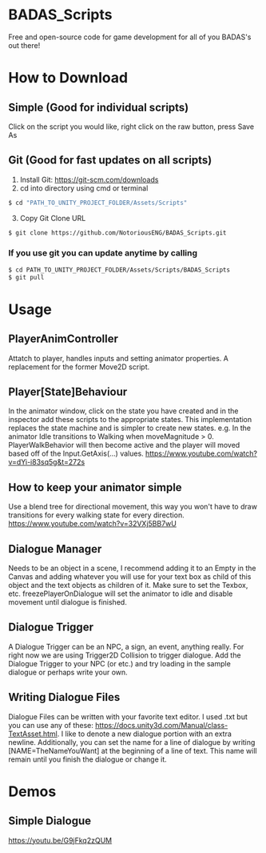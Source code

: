 # BADAS_Scripts
Free and open-source code for game development for all of you BADAS's out there!

# How to Download

## Simple (Good for individual scripts)
Click on the script you would like, right click on the raw button, press Save As

## Git (Good for fast updates on all scripts)
1) Install Git: https://git-scm.com/downloads
2) cd into directory using cmd or terminal
```sh
$ cd "PATH_TO_UNITY_PROJECT_FOLDER/Assets/Scripts"
```

3) Copy Git Clone URL
```sh
$ git clone https://github.com/NotoriousENG/BADAS_Scripts.git
```

### If you use git you can update anytime by calling
```sh
$ cd PATH_TO_UNITY_PROJECT_FOLDER/Assets/Scripts/BADAS_Scripts
$ git pull
```

# Usage
## PlayerAnimController
Attatch to player, handles inputs and setting animator properties. A replacement for the former Move2D script.
## Player[State]Behaviour
In the animator window, click on the state you have created and in the inspector add these scripts to the appropriate states. This implementation replaces the state machine and is simpler to create new states. e.g. In the animator Idle transitions to Walking when moveMagnitude > 0. PlayerWalkBehavior will then become active and the player will moved based off of the Input.GetAxis(...) values. https://www.youtube.com/watch?v=dYi-i83sq5g&t=272s 
## How to keep your animator simple
Use a blend tree for directional movement, this way you won't have to draw transitions for every walking state for every direction. https://www.youtube.com/watch?v=32VXj5BB7wU 
## Dialogue Manager
Needs to be an object in a scene, I recommend adding it to an Empty in the Canvas and adding whatever you will use for your text box as child of this object and the text objects as children of it. Make sure to set the Texbox, etc. freezePlayerOnDialogue will set the animator to idle and disable movement until dialogue is finished.
## Dialogue Trigger
A Dialogue Trigger can be an NPC, a sign, an event, anything really. For right now we are using Trigger2D Collision to trigger dialogue. Add the Dialogue Trigger to your NPC (or etc.) and try loading in the sample dialogue or perhaps write your own.
## Writing Dialogue Files
Dialogue Files can be written with your favorite text editor. I used .txt but you can use any of these: https://docs.unity3d.com/Manual/class-TextAsset.html. I like to denote a new dialogue portion with an extra newline. Additionally, you can set the name for a line of dialogue by writing [NAME=TheNameYouWant] at the beginning of a line of text. This name will remain until you finish the dialogue or change it.

# Demos
## Simple Dialogue
https://youtu.be/G9jFkq2zQUM

